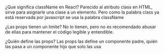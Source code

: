 ¿Que significa className en React?
Parecido al atributo class en HTML, sirve para asignarle una clase a un elemento. Pero como la palabra class ya está reservada por javascript se usa la palabra className

¿Las props tienen un limite?
No lo tienen, pero no es recomendado abusar de ellas para mantener el código legible y entendible.

¿Quién define las props?
Las props las define un componente padre, quién las pasa a un componente hijo que solo las usa
